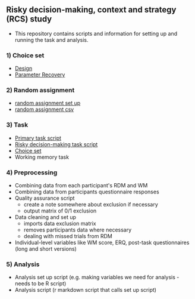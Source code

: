 ## Risky decision-making, context and strategy (RCS) study

- This repository contains scripts and information for setting up and running the task and analysis. 


### 1) Choice set 
 - [Design](./choiceSet)
 - [Parameter Recovery](./parameterRecovery)

### 2) Random assignment
 - [random assignment set up](./task/rcsConditionAssignment.py)
 - [random assignment csv](./task/rcsConditions.csv)

### 3) Task
 - [Primary task script](./task/rcsPrimary.py)
 - [Risky decision-making task script](./task/rcsRDM.py)
 - [Choice set](./task/rcsRDMChoiceSet.py)
 - Working memory task

### 4) Preprocessing
 - Combining data from each participant's RDM and WM
 - Combining data from participants questionnaire responses
 - Quality assurance script
    -  create a note somewhere about exclusion if necessary
    -  output matrix of 0/1 exclusion
 - Data cleaning and set up 
    - imports data exclusion matrix
    - removes participants data where necessary
    - dealing with missed trials from RDM
- Individual-level variables like WM score, ERQ, post-task questionnaires (long and short versions)

### 5) Analysis
- Analysis set up script (e.g. making variables we need for analysis - needs to be R script)
- Analysis script (r markdown script that calls set up script)


